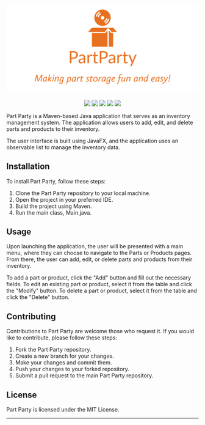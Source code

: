 <p align="center">
  <img src="assets/part_party_logo.png">
</p>

<p align="center">
  <img src="https://img.shields.io/github/license/nuiben/PartParty?style=for-the-badge">
  <img src="https://img.shields.io/github/stars/nuiben/PartParty?style=for-the-badge">
  <img src="https://img.shields.io/github/issues/nuiben/PartParty?color=blueviolet&style=for-the-badge">
  <img src="https://img.shields.io/github/forks/nuiben/PartParty?color=teal&style=for-the-badge">
  <img src="https://img.shields.io/github/issues-pr/nuiben/PartParty?color=tomato&style=for-the-badge">
</p>

Part Party is a Maven-based Java application that serves as an inventory management system. The application allows users to add, edit, and delete parts and products to their inventory.

The user interface is built using JavaFX, and the application uses an observable list to manage the inventory data.

## Installation
To install Part Party, follow these steps:

1. Clone the Part Party repository to your local machine.
2. Open the project in your preferred IDE.
3. Build the project using Maven.
4. Run the main class, Main.java.

## Usage
Upon launching the application, the user will be presented with a main menu, where they can choose to navigate to the Parts or Products pages. From there, the user can add, edit, or delete parts and products from their inventory.

To add a part or product, click the "Add" button and fill out the necessary fields. To edit an existing part or product, select it from the table and click the "Modify" button. To delete a part or product, select it from the table and click the "Delete" button.

## Contributing
Contributions to Part Party are welcome those who request it. If you would like to contribute, please follow these steps:

1. Fork the Part Party repository.
2. Create a new branch for your changes.
3. Make your changes and commit them.
4. Push your changes to your forked repository.
5. Submit a pull request to the main Part Party repository.

## License
Part Party is licensed under the MIT License.

---
